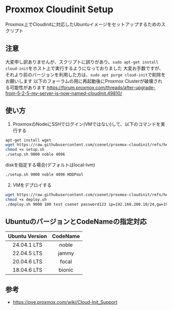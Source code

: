 # Proxmox Cloudinit Setup

Proxmox上でCloudinitに対応したUbuntuイメージをセットアップするためのスクリプト

## 注意

大変申し訳ありませんが、スクリプトに誤りがあり、`sudo apt-get install cloud-init`をホスト上で実行するようになっておりました
大変お手数ですが、それより前のバージョンを利用した方は、`sudo apt purge cloud-init`で削除をお願いします
以下のフォーラムの用に再起動後にProxmox Clusterが破壊される可能性があります
https://forum.proxmox.com/threads/after-upgrade-from-5-2-5-my-server-is-now-named-cloudinit.49810/

## 使い方

1. ProxmoxのNodeにSSHでログイン(VMではない)して、以下のコマンドを実行する
```bash
apt-get install wget
wget https://raw.githubusercontent.com/csenet/proxmox-cloudinit/refs/heads/main/setup.sh
chmod +x setup.sh
./setup.sh 9000 noble 4096
```
diskを指定する場合(デフォルトはlocal-lvm)
```bash
./setup.sh 9000 noble 4096 HDDPool
```

2. VMをデプロイする
```bash
wget https://raw.githubusercontent.com/csenet/proxmox-cloudinit/refs/heads/main/deploy.sh
chmod +x deploy.sh
./deploy.sh 9000 100 test csenet password123 ip=192.168.200.10/24,gw=192.168.200.1 200
```

## UbuntuのバージョンとCodeNameの指定対応

| Ubuntu Version | CodeName |
|:--------------:|:--------:|
| 24.04.1 LTS | noble |
| 22.04.5 LTS | jammy |
| 20.04.6 LTS | focal |
| 18.04.6 LTS | bionic |

## 参考
- https://pve.proxmox.com/wiki/Cloud-Init_Support

